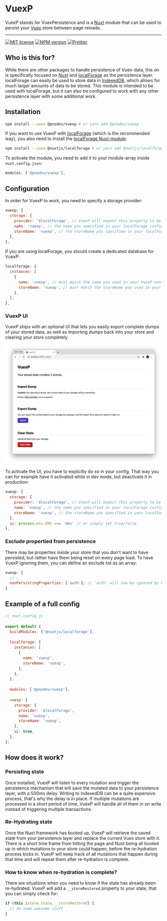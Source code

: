 # VuexP

VuexP stands for VuexPersistence and is a [Nuxt](https://nuxtjs.org/) module that can be used to persist your [Vuex](https://vuex.vuejs.org/) store between page reloads.

---

[![MIT license](https://img.shields.io/github/license/pnodev/vuexp.svg)](https://github.com/pnodev/vuexp/blob/master/LICENSE)
[![NPM version](https://img.shields.io/npm/v/@pnodev/vuexp/latest.svg)](https://www.npmjs.com/package/@pnodev/vuexp)
[![Prettier](https://img.shields.io/badge/code_style-prettier-ff69b4.svg)](https://github.com/prettier/prettier)

## Who is this for?

While there are other packages to handle persistence of Vuex-data, this on is specifically focused on [Nuxt](https://nuxtjs.org/) and [localForage](https://github.com/localForage/localForage) as the persistence layer. localForage can easily be used to store data in [IndexedDB](https://developer.mozilla.org/en-US/docs/Web/API/IndexedDB_API), which allows for much larger amounts of data to be stored. This module is intended to be used with localForage, but it can also be configured to work with any other persistence layer with some additional work.

## Installation

```bash
npm install --save @pnodev/vuexp # or yarn add @pnodev/vuexp
```

If you want to use VuexP with [localForage](https://github.com/localForage/localForage) (which is the recommended way), you also need to install the [localForage Nuxt-module](https://github.com/nuxt-community/localforage-module):

```bash
npm install --save @nuxtjs/localforage # or yarn add @nuxtjs/localforage
```

To activate the module, you need to add it to your module-array inside `nuxt.config.json`:

```javascript
modules: ['@pnodev/vuexp'],
```

## Configuration

In order for VuexP to work, you need to specify a storage provider:

```javascript
vuexp: {
  storage: {
    provider: '$localForage', // VuexP will expect this property to be present on the context object (like ctx.$localForage)
    name: 'vuexp', // the name you specified in your localForage config
    storeName: 'vuexp', // the storeName you specified in your localForage config
  },
},
```

If you are using localForage, you should create a dedicated database for VuexP:

```javascript
localforage: {
  instances: [
    {
      name: 'vuexp', // must match the name you used in your VuexP config
      storeName: 'vuexp', // must match the storeName you used in your VuexP config
    },
  ],
},
```

### VuexP UI

VuexP ships with an optional UI that lets you easily export complete dumps of your stored data, as well as importing dumps back into your store and clearing your store completely.

![alt "Screenshot of the VuexP UI"](/screenshot.png)

To activate the UI, you have to explicitly do so in your config. That way you can for example have it activated while in dev mode, but deactivate it in production:

```javascript
vuexp: {
  storage: {
    provider: '$localForage', // VuexP will expect this property to be present on the context object (like ctx.$localForage)
    name: 'vuexp', // the name you specified in your localForage config
    storeName: 'vuexp', // the storeName you specified in your localForage config
  },
  ui: process.env.ENV === 'dev' // or simply set true/false
},
```

### Exclude propertied from persistence

There may be properties inside your store that you don't want to have persisted, but rather have them being reset on every page load. To have VuexP ignoring them, you can define an exclude list as an array:

```javascript
vuexp: {
  // …
  nonPersistingProperties: ['auth']; // 'auth' will now be ignored by VuexP
}
```

## Example of a full config

```javascript
// nuxt.config.js

export default {
  buildModules: ['@nuxtjs/localforage'],

  localforage: {
    instances: [
      {
        name: 'vuexp',
        storeName: 'vuexp',
      },
    ],
  },

  modules: ['@pnodev/vuexp'],

  vuexp: {
    storage: {
      provider: '$localForage',
      name: 'vuexp',
      storeName: 'vuexp',
    },
    ui: true,
  },
};
```

## How does it work?

### Persisting state

Once installed, VuexP will listen to every mutation and trigger the persistence mechanism that will save the mutated data to your persistence layer, with a 500ms delay. Writing to IndexedDB can be a quite expensive process, that's why the delay is in place. If multiple mutations are processed in a short period of time, VuexP will handle all of them in on write instead of triggering multiple transactions.

### Re-Hydrating state

Once the Nuxt framework has booted up, VuexP will retrieve the saved state from your persistence layer and replace the current Vuex store with it.
There is a short time frame from hitting the page and Nuxt being all booted up in which mutations to your store could happen, before the re-hydration process kicks in. VuexP will keep track of all mutations that happen during that time and will repeat them after re-hydration is complete.

### How to know when re-hydration is complete?

There are situations when you need to know if the state has already been re-hydrated. VuexP will add a `__storeRestored` property to your state, that you can simply check for:

```javascript
if (this.$store.state.__storeRestored) {
  // do some awesome stuff
}
```
